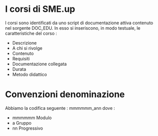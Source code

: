 # I corsi di SME.up
I corsi sono identificati da uno script di documentazione attiva contenuto nel sorgente DOC_EDU.
In esso si inseriscono, in modo testuale, le caratteristiche del corso : 

- Descrizione
- A chi si rivolge
- Contenuto
- Requisiti
- Documentazione collegata
- Durata
- Metodo didattico


# Convenzioni denominazione
Abbiamo la codifica seguente : 
mmmmmm_ann dove : 
 - mmmmmm Modulo
 - a      Gruppo
 - nn     Progressivo
